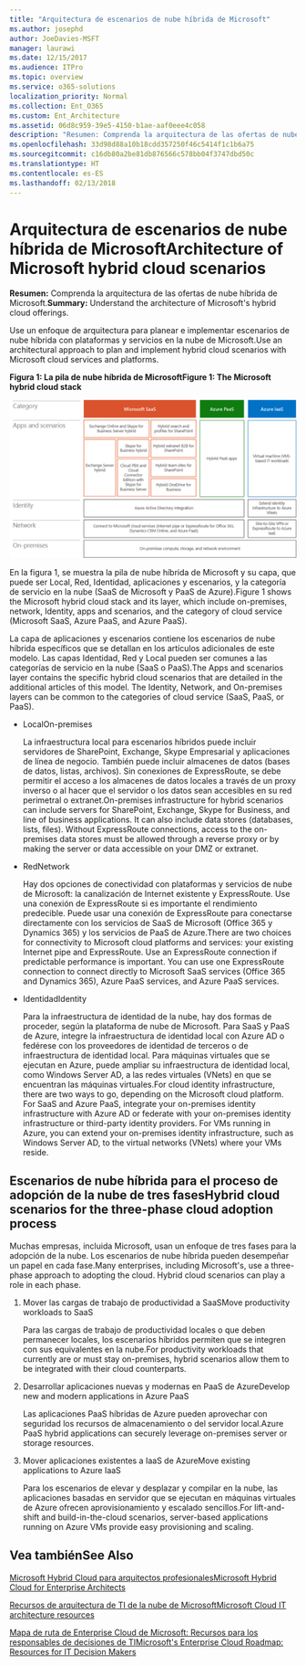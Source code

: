 ```yaml
---
title: "Arquitectura de escenarios de nube híbrida de Microsoft"
ms.author: josephd
author: JoeDavies-MSFT
manager: laurawi
ms.date: 12/15/2017
ms.audience: ITPro
ms.topic: overview
ms.service: o365-solutions
localization_priority: Normal
ms.collection: Ent_O365
ms.custom: Ent_Architecture
ms.assetid: 06d8c959-39e5-4150-b1ae-aaf0eee4c058
description: "Resumen: Comprenda la arquitectura de las ofertas de nube híbrida de Microsoft."
ms.openlocfilehash: 33d98d88a10b18cdd357250f46c5414f1c1b6a75
ms.sourcegitcommit: c16db80a2be81db876566c578bb04f3747dbd50c
ms.translationtype: HT
ms.contentlocale: es-ES
ms.lasthandoff: 02/13/2018
---
```

# <a name="architecture-of-microsoft-hybrid-cloud-scenarios"></a><span data-ttu-id="94200-103">Arquitectura de escenarios de nube híbrida de Microsoft</span><span class="sxs-lookup"><span data-stu-id="94200-103">Architecture of Microsoft hybrid cloud scenarios</span></span>

 <span data-ttu-id="94200-104">**Resumen:** Comprenda la arquitectura de las ofertas de nube híbrida de Microsoft.</span><span class="sxs-lookup"><span data-stu-id="94200-104">**Summary:** Understand the architecture of Microsoft's hybrid cloud offerings.</span></span>
  
<span data-ttu-id="94200-105">Use un enfoque de arquitectura para planear e implementar escenarios de nube híbrida con plataformas y servicios en la nube de Microsoft.</span><span class="sxs-lookup"><span data-stu-id="94200-105">Use an architectural approach to plan and implement hybrid cloud scenarios with Microsoft cloud services and platforms.</span></span>
  
<span data-ttu-id="94200-106">**Figura 1: La pila de nube híbrida de Microsoft**</span><span class="sxs-lookup"><span data-stu-id="94200-106">**Figure 1: The Microsoft hybrid cloud stack**</span></span>

![La pila de nube híbrida de Microsoft](images/Hybrid_Poster/Hybrid_Cloud_Stack.png)
  
<span data-ttu-id="94200-108">En la figura 1, se muestra la pila de nube híbrida de Microsoft y su capa, que puede ser Local, Red, Identidad, aplicaciones y escenarios, y la categoría de servicio en la nube (SaaS de Microsoft y PaaS de Azure).</span><span class="sxs-lookup"><span data-stu-id="94200-108">Figure 1 shows the Microsoft hybrid cloud stack and its layer, which include on-premises, network, Identity, apps and scenarios, and the category of cloud service (Microsoft SaaS, Azure PaaS, and Azure PaaS).</span></span>
  
<span data-ttu-id="94200-p101">La capa de aplicaciones y escenarios contiene los escenarios de nube híbrida específicos que se detallan en los artículos adicionales de este modelo. Las capas Identidad, Red y Local pueden ser comunes a las categorías de servicio en la nube (SaaS o PaaS).</span><span class="sxs-lookup"><span data-stu-id="94200-p101">The Apps and scenarios layer contains the specific hybrid cloud scenarios that are detailed in the additional articles of this model. The Identity, Network, and On-premises layers can be common to the categories of cloud service (SaaS, PaaS, or PaaS).</span></span>
  
- <span data-ttu-id="94200-111">Local</span><span class="sxs-lookup"><span data-stu-id="94200-111">On-premises</span></span>
    
    <span data-ttu-id="94200-p102">La infraestructura local para escenarios híbridos puede incluir servidores de SharePoint, Exchange, Skype Empresarial y aplicaciones de línea de negocio. También puede incluir almacenes de datos (bases de datos, listas, archivos). Sin conexiones de ExpressRoute, se debe permitir el acceso a los almacenes de datos locales a través de un proxy inverso o al hacer que el servidor o los datos sean accesibles en su red perimetral o extranet.</span><span class="sxs-lookup"><span data-stu-id="94200-p102">On-premises infrastructure for hybrid scenarios can include servers for SharePoint, Exchange, Skype for Business, and line of business applications. It can also include data stores (databases, lists, files). Without ExpressRoute connections, access to the on-premises data stores must be allowed through a reverse proxy or by making the server or data accessible on your DMZ or extranet.</span></span>
    
- <span data-ttu-id="94200-115">Red</span><span class="sxs-lookup"><span data-stu-id="94200-115">Network</span></span>
    
    <span data-ttu-id="94200-p103">Hay dos opciones de conectividad con plataformas y servicios de nube de Microsoft: la canalización de Internet existente y ExpressRoute. Use una conexión de ExpressRoute si es importante el rendimiento predecible. Puede usar una conexión de ExpressRoute para conectarse directamente con los servicios de SaaS de Microsoft (Office 365 y Dynamics 365) y los servicios de PaaS de Azure.</span><span class="sxs-lookup"><span data-stu-id="94200-p103">There are two choices for connectivity to Microsoft cloud platforms and services: your existing Internet pipe and ExpressRoute. Use an ExpressRoute connection if predictable performance is important. You can use one ExpressRoute connection to connect directly to Microsoft SaaS services (Office 365 and Dynamics 365), Azure PaaS services, and Azure PaaS services.</span></span>
    
- <span data-ttu-id="94200-119">Identidad</span><span class="sxs-lookup"><span data-stu-id="94200-119">Identity</span></span>
    
    <span data-ttu-id="94200-p104">Para la infraestructura de identidad de la nube, hay dos formas de proceder, según la plataforma de nube de Microsoft. Para SaaS y PaaS de Azure, integre la infraestructura de identidad local con Azure AD o fedérese con los proveedores de identidad de terceros o de infraestructura de identidad local. Para máquinas virtuales que se ejecutan en Azure, puede ampliar su infraestructura de identidad local, como Windows Server AD, a las redes virtuales (VNets) en que se encuentran las máquinas virtuales.</span><span class="sxs-lookup"><span data-stu-id="94200-p104">For cloud identity infrastructure, there are two ways to go, depending on the Microsoft cloud platform. For SaaS and Azure PaaS, integrate your on-premises identity infrastructure with Azure AD or federate with your on-premises identity infrastructure or third-party identity providers. For VMs running in Azure, you can extend your on-premises identity infrastructure, such as Windows Server AD, to the virtual networks (VNets) where your VMs reside.</span></span>
    
## <a name="hybrid-cloud-scenarios-for-the-three-phase-cloud-adoption-process"></a><span data-ttu-id="94200-123">Escenarios de nube híbrida para el proceso de adopción de la nube de tres fases</span><span class="sxs-lookup"><span data-stu-id="94200-123">Hybrid cloud scenarios for the three-phase cloud adoption process</span></span>

<span data-ttu-id="94200-p105">Muchas empresas, incluida Microsoft, usan un enfoque de tres fases para la adopción de la nube. Los escenarios de nube híbrida pueden desempeñar un papel en cada fase.</span><span class="sxs-lookup"><span data-stu-id="94200-p105">Many enterprises, including Microsoft's, use a three-phase approach to adopting the cloud. Hybrid cloud scenarios can play a role in each phase.</span></span>
  
1. <span data-ttu-id="94200-126">Mover las cargas de trabajo de productividad a SaaS</span><span class="sxs-lookup"><span data-stu-id="94200-126">Move productivity workloads to SaaS</span></span>
    
    <span data-ttu-id="94200-127">Para las cargas de trabajo de productividad locales o que deben permanecer locales, los escenarios híbridos permiten que se integren con sus equivalentes en la nube.</span><span class="sxs-lookup"><span data-stu-id="94200-127">For productivity workloads that currently are or must stay on-premises, hybrid scenarios allow them to be integrated with their cloud counterparts.</span></span>
    
2. <span data-ttu-id="94200-128">Desarrollar aplicaciones nuevas y modernas en PaaS de Azure</span><span class="sxs-lookup"><span data-stu-id="94200-128">Develop new and modern applications in Azure PaaS</span></span>
    
    <span data-ttu-id="94200-129">Las aplicaciones PaaS híbridas de Azure pueden aprovechar con seguridad los recursos de almacenamiento o del servidor local.</span><span class="sxs-lookup"><span data-stu-id="94200-129">Azure PaaS hybrid applications can securely leverage on-premises server or storage resources.</span></span>
    
3. <span data-ttu-id="94200-130">Mover aplicaciones existentes a IaaS de Azure</span><span class="sxs-lookup"><span data-stu-id="94200-130">Move existing applications to Azure IaaS</span></span>
    
    <span data-ttu-id="94200-131">Para los escenarios de elevar y desplazar y compilar en la nube, las aplicaciones basadas en servidor que se ejecutan en máquinas virtuales de Azure ofrecen aprovisionamiento y escalado sencillos.</span><span class="sxs-lookup"><span data-stu-id="94200-131">For lift-and-shift and build-in-the-cloud scenarios, server-based applications running on Azure VMs provide easy provisioning and scaling.</span></span>
    
## <a name="see-also"></a><span data-ttu-id="94200-132">Vea también</span><span class="sxs-lookup"><span data-stu-id="94200-132">See Also</span></span>

[<span data-ttu-id="94200-133">Microsoft Hybrid Cloud para arquitectos profesionales</span><span class="sxs-lookup"><span data-stu-id="94200-133">Microsoft Hybrid Cloud for Enterprise Architects</span></span>](microsoft-hybrid-cloud-for-enterprise-architects.md)
  
[<span data-ttu-id="94200-134">Recursos de arquitectura de TI de la nube de Microsoft</span><span class="sxs-lookup"><span data-stu-id="94200-134">Microsoft Cloud IT architecture resources</span></span>](microsoft-cloud-it-architecture-resources.md)

[<span data-ttu-id="94200-135">Mapa de ruta de Enterprise Cloud de Microsoft: Recursos para los responsables de decisiones de TI</span><span class="sxs-lookup"><span data-stu-id="94200-135">Microsoft's Enterprise Cloud Roadmap: Resources for IT Decision Makers</span></span>](https://sway.com/FJ2xsyWtkJc2taRD)



